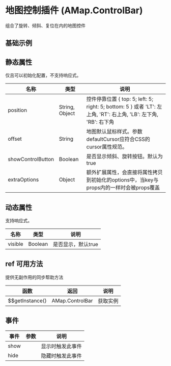 # 地图控制插件 (AMap.ControlBar)
组合了旋转、倾斜、复位在内的地图控件

## 基础示例

<vuep template="#example"></vuep>

<script v-pre type="text/x-template" id="example">

  <template>
    <div class="amap-page-container">
      <el-amap :center="center" :zoom="zoom" class="amap-demo">
        <el-amap-control-control-bar :visible="visible" ></el-amap-control-control-bar>
      </el-amap>

      <div class="toolbar">
        <button @click="switchVisible()">{{visible? '隐藏' : '显示'}}</button>
      </div>
    </div>
  </template>

  <style>
    .amap-demo {
      height: 300px;
    }
  </style>

  <script>
    module.exports = {
      data: function() {
        return {
          zoom: 12,
          center: [121.59996, 31.197646],
          visible: true
        };
      },

      methods: {
        switchVisible() {
          this.visible = !this.visible;
        },
      }
    };
  </script>

</script>

## 静态属性
仅且可以初始化配置，不支持响应式。

名称 | 类型 | 说明
---|---|---|
position| String, Object | 控件停靠位置 { top: 5; left: 5; right: 5; bottom: 5 } 或者 'LT': 左上角, 'RT': 右上角, 'LB': 左下角, 'RB': 右下角
offset | String | 地图默认鼠标样式。参数defaultCursor应符合CSS的cursor属性规范。
showControlButton | Boolean | 是否显示倾斜、旋转按钮。默认为 true
extraOptions | Object | 额外扩展属性，会直接将属性拷贝到初始化的options中，当key与props内的一样时会被props覆盖

## 动态属性

支持响应式。

名称 | 类型 | 说明
---|---|---|
visible | Boolean | 是否显示，默认true


## ref 可用方法
提供无副作用的同步帮助方法

函数 | 返回 | 说明
---|---|---|
$$getInstance() | AMap.ControlBar | 获取实例


## 事件

事件 | 参数 | 说明
---|---|---|
show | | 显示时触发此事件
hide | | 隐藏时触发此事件
